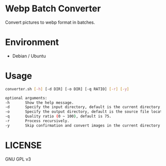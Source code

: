 Webp Batch Converter
===

Convert pictures to webp format in batches.

# Environment

* Debian / Ubuntu

# Usage

``` sh
converter.sh [-h] [-d DIR] [-o DIR] [-q RATIO] [-r] [-y]

optional arguments:
-h       Show the help message.
-d       Specify the input directory, default is the current directory.
-o       Specify the output directory, default is the source file location
-q       Quality ratio (0 ~ 100), default is 75.
-r       Process recursively.
-y       Skip confirmation and convert images in the current directory only.
```

# LICENSE

GNU GPL v3

